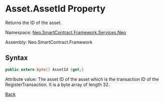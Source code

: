 # Asset.AssetId Property

Returns the ID of the asset.

Namespace: [Neo.SmartContract.Framework.Services.Neo](../../neo.md)

Assembly: Neo.SmartContract.Framework

## Syntax

```c#
public extern byte[] AssetId {get;}
```

Attribute value: The asset ID of the asset which is the transaction ID of the RegisterTransaction. It is a byte array of length 32.



[Back](../Asset.md)
